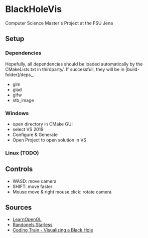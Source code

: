 # BlackHoleVis
Computer Science Master's Project at the FSU Jena 

## Setup

### Dependencies
Hopefully, all dependencies should be loaded automatically by the CMakeLists.txt in thirdparty/. If successfull, they will be in [build-folder]/deps_.
- glm
- glad
- glfw
- stb_image

### Windows
- open directory in CMake GUI
- select VS 2019
- Configure & Generate
- Open Project to open solution in VS

### Linux (TODO)

## Controls
- WASD: move camera
- SHIFT: move faster
- Mouse move & right mouse click: rotate camera

## Sources
- [LearnOpenGL](https://learnopengl.com/)
- [Randonels Starless](https://github.com/rantonels/starless)
- [Coding Train - Visualizing a Black Hole](https://www.youtube.com/watch?v=Iaz9TqYWUmA)
